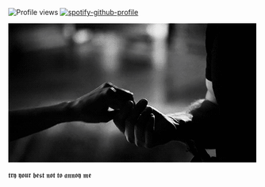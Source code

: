 ![Profile views](https://visitor-badge.laobi.icu/badge?page_id=lnam2004.lnam2004&left_color=gray&right_color=red)
[![spotify-github-profile](https://spotify-github-profile.kittinanx.com/api/view?uid=31sf7hgqgdxmikbg2va6foxpgybu&cover_image=true&theme=natemoo-re&show_offline=false&background_color=121212&interchange=false&bar_color=000000&bar_color_cover=true)](https://github.com/kittinan/spotify-github-profile)

![iamge alt](https://github.com/lnam2004/lnam2004/blob/2a16c0096e06784371235c31afba344508b92f00/whis)

𝖙𝖗𝖞 𝖞𝖔𝖚𝖗 𝖇𝖊𝖘𝖙 𝖓𝖔𝖙 𝖙𝖔 𝖆𝖓𝖓𝖔𝖞 𝖒𝖊




